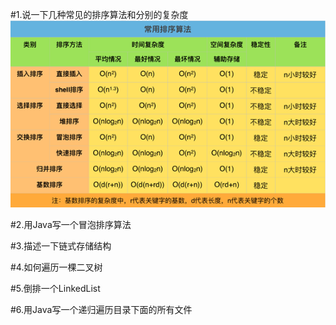 #1.说一下几种常见的排序算法和分别的复杂度
![avatar](数据结构与算法汇总题1解析.png)

#2.用Java写一个冒泡排序算法

#3.描述一下链式存储结构

#4.如何遍历一棵二叉树

#5.倒排一个LinkedList

#6.用Java写一个递归遍历目录下面的所有文件